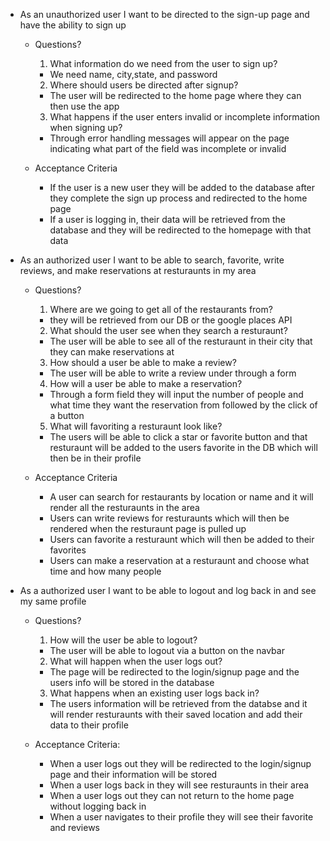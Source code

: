 * As an unauthorized user I want to be directed to the sign-up page and have the ability to sign up

  - Questions?
    1. What information do we need from the user to sign up?
      - We need name, city,state, and password
    2. Where should users be directed after signup?
      - The user will be redirected to the home page where they can then use the app
    3. What happens if the user enters invalid or incomplete information when signing up?
      - Through error handling messages will appear on the page indicating what part of the field was incomplete or invalid

  - Acceptance Criteria
    - If the user is a new user they will be added to the database after they complete the sign up process and redirected to the home page
    - If a user is logging in, their data will be retrieved from the database and they will be redirected to the homepage with that data


* As an authorized user I want to be able to search, favorite, write reviews, and make reservations at resturaunts in my area

  - Questions?
    1. Where are we going to get all of the restaurants from? 
      - they will be retrieved from our DB or the google places API
    2. What should the user see when they search a resturaunt?
      - The user will be able to see all of the resturaunt in their city that they can make reservations at
    3. How should a user be able to make a review?
      - The user will be able to write a review under through a form
    4. How will a user be able to make a reservation?
      - Through a form field they will input the number of people and what time they want the reservation from followed by the click of a button
    5. What will favoriting a resturaunt look like?
      - The users will be able to click a star or favorite button and that resturaunt will be added to the users favorite in the DB which will then be in their profile

  - Acceptance Criteria
    - A user can search for restaurants by location or name and it will render all the resturaunts in the area
    - Users can write reviews for resturaunts which will then be rendered when the resturaunt page is pulled up
    - Users can favorite a resturaunt which will then be added to their favorites
    - Users can make a reservation at a resturaunt and choose what time and how many people


* As a authorized user I want to be able to logout and log back in and see my same profile

    - Questions?
      1. How will the user be able to logout?
        - The user will be able to logout via a button on the navbar
      2. What will happen when the user logs out?
        - The page will be redirected to the login/signup page and the users info will be stored in the database
      3. What happens when an existing user logs back in?
        - The users information will be retrieved from the databse and it will render resturaunts with their saved location and add their data to their profile

    - Acceptance Criteria:
      - When a user logs out they will be redirected to the login/signup page and their information will be stored
      - When a user logs back in they will see resturaunts in their area
      - When a user logs out they can not return to the home page without logging back in
      - When a user navigates to their profile they will see their favorite and reviews
